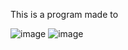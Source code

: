 This is a program made to 

![image](https://github.com/dr-ro-pot/manut/assets/100460238/10b7dfdb-9a0f-4c1d-ae6d-3de57cb1743c)
![image](https://github.com/dr-ro-pot/manut/assets/100460238/2ed9f446-e482-4832-87fa-ae87da1b0324)
